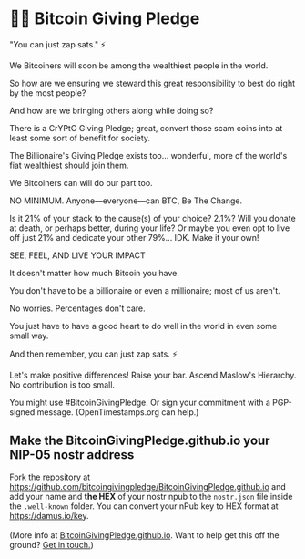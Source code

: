 <h1 id="Bitcoin-Giving-Pledge">🙏🏼 Bitcoin Giving Pledge</h1>

"You can just zap sats." ⚡️

We Bitcoiners will soon be among the wealthiest people in the world.

So how are we ensuring we steward this great responsibility to best do right by the most people?

And how are we bringing others along while doing so?

There is a CrYPtO Giving Pledge; great, convert those scam coins into at least some sort of benefit for society.

The Billionaire's Giving Pledge exists too... wonderful, more of the world's fiat wealthiest should join them.

We Bitcoiners can will do our part too.

NO MINIMUM. Anyone—everyone—can BTC, Be The Change.

Is it 21% of your stack to the cause(s) of your choice? 2.1%? Will you donate at death, or perhaps better, during your life? Or maybe you even opt to live off just 21% and dedicate your other 79%... IDK. Make it your own!

SEE, FEEL, AND LIVE YOUR IMPACT

It doesn't matter how much Bitcoin you have.

You don't have to be a billionaire or even a millionaire; most of us aren't.

No worries. Percentages don't care.

You just have to have a good heart to do well in the world in even some small way.

And then remember, you can just zap sats. ⚡️

Let's make positive differences! Raise your bar. Ascend Maslow's Hierarchy. No contribution is too small.

You might use #BitcoinGivingPledge. Or sign your commitment with a PGP-signed message. (OpenTimestamps.org can help.)

## Make the BitcoinGivingPledge.github.io your NIP-05 nostr address

Fork the repository at <a href="https://github.com/bitcoingivingpledge/BitcoinGivingPledge.github.io" target="_blank">https://github.com/bitcoingivingpledge/BitcoinGivingPledge.github.io</a> and add your name and **the HEX** of your nostr npub to the <code>nostr.json</code> file inside the <code>.well-known</code> folder. You can convert your nPub key to HEX format at <a href="https://damus.io/key" target="_blank">https://damus.io/key</a>.
      <br>
      <br>
(More info at <a href="https://BitcoinGivingPledge.github.io" target="_blank">BitcoinGivingPledge.github.io</a>. Want to help get this off the ground? <a href="#contact">Get in touch.</a>)
